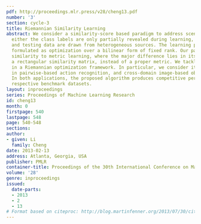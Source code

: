 ```yaml
---
pdf: http://proceedings.mlr.press/v28/cheng13.pdf
number: '3'
section: cycle-3
title: Riemannian Similarity Learning
abstract: We consider a similarity-score based paradigm to address scenarios where
  either the class labels are only partially revealed during learning, or the training
  and testing data are drawn from heterogeneous sources. The learning problem is subsequently
  formulated as optimization over a bilinear form of fixed rank. Our paradigm bears
  similarity to metric learning, where the major difference lies in its aim of learning
  a rectangular similarity matrix, instead of a proper metric. We tackle this problem
  in a Riemannian optimization framework. In particular, we consider its applications
  in pairwise-based action recognition, and cross-domain image-based object recognition.
  In both applications, the proposed algorithm produces competitive performance on
  respective benchmark datasets.
layout: inproceedings
series: Proceedings of Machine Learning Research
id: cheng13
month: 0
firstpage: 540
lastpage: 548
page: 540-548
sections: 
author:
- given: Li
  family: Cheng
date: 2013-02-13
address: Atlanta, Georgia, USA
publisher: PMLR
container-title: Proceedings of the 30th International Conference on Machine Learning
volume: '28'
genre: inproceedings
issued:
  date-parts:
  - 2013
  - 2
  - 13
# Format based on citeproc: http://blog.martinfenner.org/2013/07/30/citeproc-yaml-for-bibliographies/
---
```

